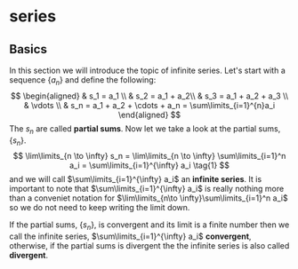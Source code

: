 ﻿# series

## Basics
In this section we will introduce the topic of infinite series. Let's start with a sequence $\left\{a_n\right\}$ and define the following:
$$ 
\begin{aligned}
     & s_1 = a_1 \\
     & s_2 = a_1 + a_2\\
     & s_3 = a_1 + a_2 + a_3 \\
     & \vdots \\
     & s_n = a_1 + a_2 + \cdots + a_n = \sum\limits_{i=1}^{n}a_i
\end{aligned}
$$
The $s_n$ are called **partial sums**. Now let we take a look at the partial sums, $\left\{s_n\right\}$. 
$$
	\lim\limits_{n \to \infty} s_n = \lim\limits_{n \to \infty} \sum\limits_{i=1}^n a_i 
	= \sum\limits_{i=1}^{\infty} a_i 
	\tag{1}
$$
and we will call $\sum\limits_{i=1}^{\infty} a_i$ an **infinite series**.  It is important to note that $\sum\limits_{i=1}^{\infty} a_i$ is really nothing more than a conveniet notation for $\lim\limits_{n\to \infty}\sum\limits_{i=1}^n a_i$ so we do not need to keep writing the limit down. 

If the partial sums, $\left\{s_n\right\}$, is convergent and its limit is a finite number then we call the infinite series, $\sum\limits_{i=1}^{\infty} a_i$ **convergent**, otherwise, if the partial sums is divergent the the infinite series is also called **divergent**.




